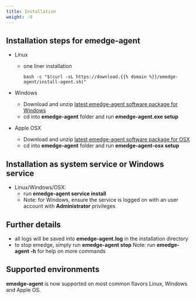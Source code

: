 ```yaml
---
title: Installation
weight: -9
---
```

## Installation steps for emedge-agent
  - Linux
    - one liner installation

          bash -c "$(curl -sL https://download.{{% domain %}}/emedge-agent/install-agent.sh)"

  - Windows
    - Download and unzip <a href="https://download.{{% domain %}}/emedge-agent/emedge-agent-v11-win.zip" target="_blank">latest emedge-agent software package for Windows</a>
    - cd into **emedge-agent** folder and run **emedge-agent.exe setup**

  - Apple OSX
    - Download and unzip <a href="https://download.{{% domain %}}/emedge-agent/emedge-agent-v11-osx.zip" target="_blank">latest emedge-agent software package for OSX</a>
    - cd into **emedge-agent** folder and run **emedge-agent-osx setup**

## Installation as system service or Windows service
  - Linux/Windows/OSX:
    - run **emedge-agent service install**
    - Note: for Windows, ensure the service is logged on with an user account with **Administrator** privileges

## Further details
  - all logs will be saved into **emedge-agent.log** in the installation directory
  - to stop emedge, simply run **emedge-agent stop**
  Note: run **emedge-agent -h** for help on more commands

## Supported environments
**emedge-agent** is now supported on most common flavors Linux, Windows and Apple OS.
